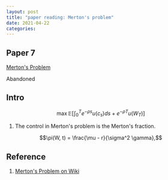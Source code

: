 ```yaml
---
layout: post
title: "paper reading: Merton's problem"
date: 2021-04-22
categories:
---
```


## Paper 7

[Merton's Problem](https://teach.business.uq.edu.au/courses/FINM6900/files/module-2/readings/MertonJET.pdf)

Abandoned

## Intro

$$\max \mathbb{E} \big[ \int_0^T e^{-\rho s} u(c_s)ds + e^{-\rho T} u(W_T) \big]$$

1. The control in Merton's problem is the Merton's fraction.

$$\pi(W, t) = \frac{\mu - r}{\sigma^2 \gamma},$$

<!-- $$c(W, t) = ,$$

2. We can give a feedback control form for this problem like:-->

## Reference

1. [Merton's Problem on Wiki](https://en.wikipedia.org/wiki/Merton%27s_portfolio_problem)
